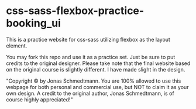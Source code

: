 # css-sass-flexbox-practice-booking_ui
This is a practice website for css-sass utilizing flexbox as the layout element.

You may fork this repo and use it as a practice set. Just be sure to put credits to the original designer. 
Please take note that the final website based on the original course is slightly different. I have made slight in the design.

"Copyright © by Jonas Schmedtmann. You are 100% allowed to use this webpage for both personal and commercial use, but NOT to claim it as your own design. A credit to the original author, Jonas Schmedtmann, is of course highly appreciated!"
